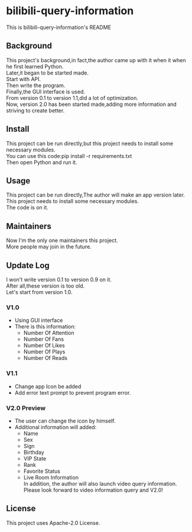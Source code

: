 # bilibili-query-information
This is bilibili-query-information's README
## Background
This project's background,in fact,the author came up with it when it when he first learned Python.  
Later,it began to be started made.  
Start with API.  
Then write the program.  
Finally,the GUI interface is used.  
From version 0.1 to version 1.1,did a lot of optimization.  
Now, version 2.0 has been started made,adding more information and striving to create better.
## Install
This project can be run directly,but this project needs to install some necessary modules.  
You can use this code:pip install -r requirements.txt  
Then open Python and run it.
## Usage
This project can be run directly,The author will make an app version later.  
This project needs to install some necessary modules.  
The code is on it.
## Maintainers
Now I'm the only one maintainers this project.  
More people may join in the future.
## Update Log
I won't write version 0.1 to version 0.9 on it.  
After all,these version is too old.  
Let's start from version 1.0.
### V1.0
* Using GUI interface
* There is this information:
    * Number Of Attention
    * Number Of Fans
    * Number Of Likes
    * Number Of Plays
    * Number Of Reads
### V1.1
* Change app Icon be added
* Add error text prompt to prevent program error.
### V2.0 Preview
* The user can change the icon by himself.
* Additional information will added:
    * Name
    * Sex
    * Sign
    * Birthday
    * VIP State
    * Rank
    * Favorite Status
    * Live Room Information  
In addition, the author will also launch video query information.  
Please look forward to video information query and V2.0!
## License
This project uses Apache-2.0 License.
